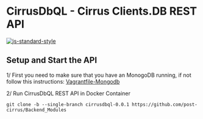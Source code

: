 # CirrusDbQL - Cirrus Clients.DB REST API
[![js-standard-style](https://cdn.rawgit.com/feross/standard/master/badge.svg)](https://github.com/feross/standard)

## Setup and Start the API

1/ First you need to make sure that you have an MonogoDB running, if not follow
this instructions: [Vagrantfile-Mongodb](https://github.com/post-cirrus/Vagrant-Basic-Templates/blob/master/Vagrantfile-Mongodb/README.md)

2/ Run CirrusDbQL REST API in Docker Container
```
git clone -b --single-branch cirrusdbql-0.0.1 https://github.com/post-cirrus/Backend_Modules
```
